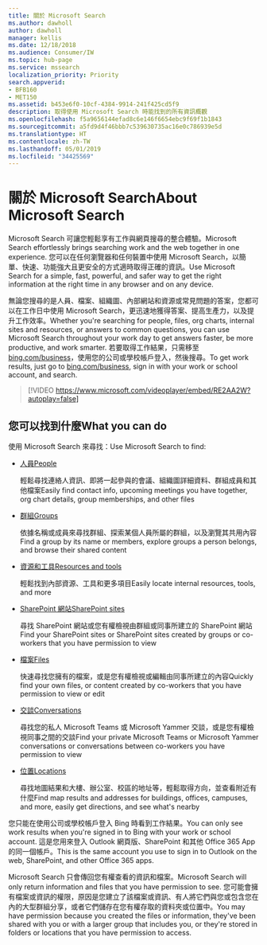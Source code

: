 ```yaml
---
title: 關於 Microsoft Search
ms.author: dawholl
author: dawholl
manager: kellis
ms.date: 12/18/2018
ms.audience: Consumer/IW
ms.topic: hub-page
ms.service: mssearch
localization_priority: Priority
search.appverid:
- BFB160
- MET150
ms.assetid: b453e6f0-10cf-4384-9914-241f425cd5f9
description: 取得使用 Microsoft Search 時能找到的所有資訊概觀
ms.openlocfilehash: f5a9656144efad8c6e146f6654ebc9f69f1b1843
ms.sourcegitcommit: a5fd9d4f46bbb7c539630735ac16e0c786939e5d
ms.translationtype: HT
ms.contentlocale: zh-TW
ms.lasthandoff: 05/01/2019
ms.locfileid: "34425569"
---
```

# <a name="about-microsoft-search"></a><span data-ttu-id="66f67-103">關於 Microsoft Search</span><span class="sxs-lookup"><span data-stu-id="66f67-103">About Microsoft Search</span></span>

<span data-ttu-id="66f67-104">Microsoft Search 可讓您輕鬆享有工作與網頁搜尋的整合體驗。</span><span class="sxs-lookup"><span data-stu-id="66f67-104">Microsoft Search effortlessly brings searching work and the web together in one experience.</span></span> <span data-ttu-id="66f67-105">您可以在任何瀏覽器和任何裝置中使用 Microsoft Search，以簡單、快速、功能強大且更安全的方式適時取得正確的資訊。</span><span class="sxs-lookup"><span data-stu-id="66f67-105">Use Microsoft Search for a simple, fast, powerful, and safer way to get the right information at the right time in any browser and on any device.</span></span>
  
<span data-ttu-id="66f67-106">無論您搜尋的是人員、檔案、組織圖、內部網站和資源或常見問題的答案，您都可以在工作日中使用 Microsoft Search，更迅速地獲得答案、提高生產力，以及提升工作效率。</span><span class="sxs-lookup"><span data-stu-id="66f67-106">Whether you're searching for people, files, org charts, internal sites and resources, or answers to common questions, you can use Microsoft Search throughout your work day to get answers faster, be more productive, and work smarter.</span></span> <span data-ttu-id="66f67-107">若要取得工作結果，只需移至 [bing.com/business](https://www.bing.com/business)，使用您的公司或學校帳戶登入，然後搜尋。</span><span class="sxs-lookup"><span data-stu-id="66f67-107">To get work results, just go to [bing.com/business](https://www.bing.com/business), sign in with your work or school account, and search.</span></span> 
  
> [!VIDEO https://www.microsoft.com/videoplayer/embed/RE2AA2W?autoplay=false]

## <a name="what-you-can-find"></a><span data-ttu-id="66f67-108">您可以找到什麼</span><span class="sxs-lookup"><span data-stu-id="66f67-108">What you can do</span></span>
  
<span data-ttu-id="66f67-109">使用 Microsoft Search 來尋找：</span><span class="sxs-lookup"><span data-stu-id="66f67-109">Use Microsoft Search to find:</span></span>
  
- [<span data-ttu-id="66f67-110">人員</span><span class="sxs-lookup"><span data-stu-id="66f67-110">People</span></span>](find-people-and-groups.md)
    
    <span data-ttu-id="66f67-111">輕鬆尋找連絡人資訊、即將一起參與的會議、組織圖詳細資料、群組成員和其他檔案</span><span class="sxs-lookup"><span data-stu-id="66f67-111">Easily find contact info, upcoming meetings you have together, org chart details, group memberships, and other files</span></span>
    
- [<span data-ttu-id="66f67-112">群組</span><span class="sxs-lookup"><span data-stu-id="66f67-112">Groups</span></span>](find-people-and-groups.md)
    
    <span data-ttu-id="66f67-113">依據名稱或成員來尋找群組、探索某個人員所屬的群組，以及瀏覽其共用內容</span><span class="sxs-lookup"><span data-stu-id="66f67-113">Find a group by its name or members, explore groups a person belongs, and browse their shared content</span></span>
    
- [<span data-ttu-id="66f67-114">資源和工具</span><span class="sxs-lookup"><span data-stu-id="66f67-114">Resources and tools</span></span>](find-resources-tools-and-more.md)
    
    <span data-ttu-id="66f67-115">輕鬆找到內部資源、工具和更多項目</span><span class="sxs-lookup"><span data-stu-id="66f67-115">Easily locate internal resources, tools, and more</span></span>
    
- [<span data-ttu-id="66f67-116">SharePoint 網站</span><span class="sxs-lookup"><span data-stu-id="66f67-116">SharePoint sites</span></span>](find-sharepoint-sites.md)
    
    <span data-ttu-id="66f67-117">尋找 SharePoint 網站或您有權檢視由群組或同事所建立的 SharePoint 網站</span><span class="sxs-lookup"><span data-stu-id="66f67-117">Find your SharePoint sites or SharePoint sites created by groups or co-workers that you have permission to view</span></span>
    
- [<span data-ttu-id="66f67-118">檔案</span><span class="sxs-lookup"><span data-stu-id="66f67-118">Files</span></span>](find-files.md)
    
    <span data-ttu-id="66f67-119">快速尋找您擁有的檔案，或是您有權檢視或編輯由同事所建立的內容</span><span class="sxs-lookup"><span data-stu-id="66f67-119">Quickly find your own files, or content created by co-workers that you have permission to view or edit</span></span>
    
- [<span data-ttu-id="66f67-120">交談</span><span class="sxs-lookup"><span data-stu-id="66f67-120">Conversations</span></span>](find-conversations.md)
    
    <span data-ttu-id="66f67-121">尋找您的私人 Microsoft Teams 或 Microsoft Yammer 交談，或是您有權檢視同事之間的交談</span><span class="sxs-lookup"><span data-stu-id="66f67-121">Find your private Microsoft Teams or Microsoft Yammer conversations or conversations between co-workers you have permission to view</span></span>
    
- [<span data-ttu-id="66f67-122">位置</span><span class="sxs-lookup"><span data-stu-id="66f67-122">Locations</span></span>](find-locations.md)
    
    <span data-ttu-id="66f67-123">尋找地圖結果和大樓、辦公室、校區的地址等，輕鬆取得方向，並查看附近有什麼</span><span class="sxs-lookup"><span data-stu-id="66f67-123">Find map results and addresses for buildings, offices, campuses, and more, easily get directions, and see what's nearby</span></span>    
    
<span data-ttu-id="66f67-124">您只能在使用公司或學校帳戶登入 Bing 時看到工作結果。</span><span class="sxs-lookup"><span data-stu-id="66f67-124">You can only see work results when you're signed in to Bing with your work or school account.</span></span> <span data-ttu-id="66f67-125">這是您用來登入 Outlook 網頁版、SharePoint 和其他 Office 365 App 的同一個帳戶。</span><span class="sxs-lookup"><span data-stu-id="66f67-125">This is the same account you use to sign in to Outlook on the web, SharePoint, and other Office 365 apps.</span></span> 
  
<span data-ttu-id="66f67-126">Microsoft Search 只會傳回您有權查看的資訊和檔案。</span><span class="sxs-lookup"><span data-stu-id="66f67-126">Microsoft Search will only return information and files that you have permission to see.</span></span> <span data-ttu-id="66f67-127">您可能會擁有檔案或資訊的權限，原因是您建立了該檔案或資訊、有人將它們與您或包含您在內的大型群組分享，或者它們儲存在您有權存取的資料夾或位置中。</span><span class="sxs-lookup"><span data-stu-id="66f67-127">You may have permission because you created the files or information, they've been shared with you or with a larger group that includes you, or they're stored in folders or locations that you have permission to access.</span></span>

  

